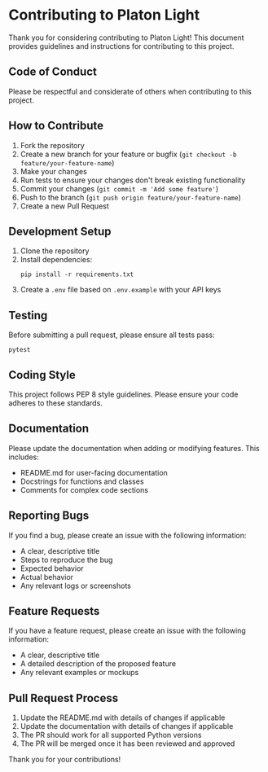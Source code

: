 # Contributing to Platon Light

Thank you for considering contributing to Platon Light! This document provides guidelines and instructions for contributing to this project.

## Code of Conduct

Please be respectful and considerate of others when contributing to this project.

## How to Contribute

1. Fork the repository
2. Create a new branch for your feature or bugfix (`git checkout -b feature/your-feature-name`)
3. Make your changes
4. Run tests to ensure your changes don't break existing functionality
5. Commit your changes (`git commit -m 'Add some feature'`)
6. Push to the branch (`git push origin feature/your-feature-name`)
7. Create a new Pull Request

## Development Setup

1. Clone the repository
2. Install dependencies:
   ```
   pip install -r requirements.txt
   ```
3. Create a `.env` file based on `.env.example` with your API keys

## Testing

Before submitting a pull request, please ensure all tests pass:

```
pytest
```

## Coding Style

This project follows PEP 8 style guidelines. Please ensure your code adheres to these standards.

## Documentation

Please update the documentation when adding or modifying features. This includes:

- README.md for user-facing documentation
- Docstrings for functions and classes
- Comments for complex code sections

## Reporting Bugs

If you find a bug, please create an issue with the following information:

- A clear, descriptive title
- Steps to reproduce the bug
- Expected behavior
- Actual behavior
- Any relevant logs or screenshots

## Feature Requests

If you have a feature request, please create an issue with the following information:

- A clear, descriptive title
- A detailed description of the proposed feature
- Any relevant examples or mockups

## Pull Request Process

1. Update the README.md with details of changes if applicable
2. Update the documentation with details of changes if applicable
3. The PR should work for all supported Python versions
4. The PR will be merged once it has been reviewed and approved

Thank you for your contributions!
